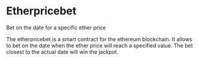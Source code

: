 # Etherpricebet
Bet on the date for a specific ether price

The etherpricebet is a smart contract for the ethereum blockchain.
It allows to bet on the date when the ether price will reach a specified value.
The bet closest to the actual date will win the jackpot.
